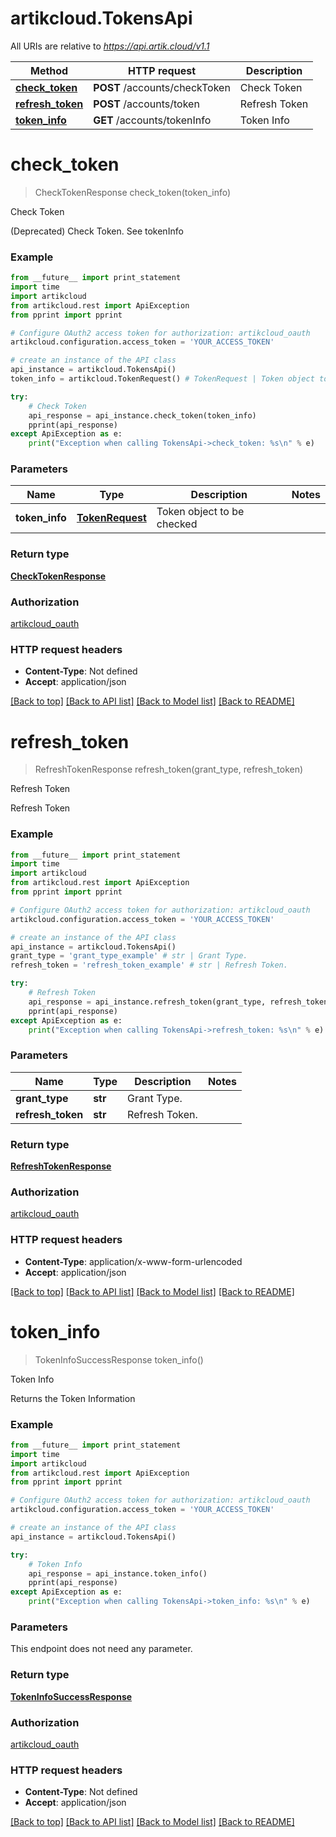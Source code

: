 # artikcloud.TokensApi

All URIs are relative to *https://api.artik.cloud/v1.1*

Method | HTTP request | Description
------------- | ------------- | -------------
[**check_token**](TokensApi.md#check_token) | **POST** /accounts/checkToken | Check Token
[**refresh_token**](TokensApi.md#refresh_token) | **POST** /accounts/token | Refresh Token
[**token_info**](TokensApi.md#token_info) | **GET** /accounts/tokenInfo | Token Info


# **check_token**
> CheckTokenResponse check_token(token_info)

Check Token

(Deprecated) Check Token. See tokenInfo

### Example 
```python
from __future__ import print_statement
import time
import artikcloud
from artikcloud.rest import ApiException
from pprint import pprint

# Configure OAuth2 access token for authorization: artikcloud_oauth
artikcloud.configuration.access_token = 'YOUR_ACCESS_TOKEN'

# create an instance of the API class
api_instance = artikcloud.TokensApi()
token_info = artikcloud.TokenRequest() # TokenRequest | Token object to be checked

try: 
    # Check Token
    api_response = api_instance.check_token(token_info)
    pprint(api_response)
except ApiException as e:
    print("Exception when calling TokensApi->check_token: %s\n" % e)
```

### Parameters

Name | Type | Description  | Notes
------------- | ------------- | ------------- | -------------
 **token_info** | [**TokenRequest**](TokenRequest.md)| Token object to be checked | 

### Return type

[**CheckTokenResponse**](CheckTokenResponse.md)

### Authorization

[artikcloud_oauth](../README.md#artikcloud_oauth)

### HTTP request headers

 - **Content-Type**: Not defined
 - **Accept**: application/json

[[Back to top]](#) [[Back to API list]](../README.md#documentation-for-api-endpoints) [[Back to Model list]](../README.md#documentation-for-models) [[Back to README]](../README.md)

# **refresh_token**
> RefreshTokenResponse refresh_token(grant_type, refresh_token)

Refresh Token

Refresh Token

### Example 
```python
from __future__ import print_statement
import time
import artikcloud
from artikcloud.rest import ApiException
from pprint import pprint

# Configure OAuth2 access token for authorization: artikcloud_oauth
artikcloud.configuration.access_token = 'YOUR_ACCESS_TOKEN'

# create an instance of the API class
api_instance = artikcloud.TokensApi()
grant_type = 'grant_type_example' # str | Grant Type.
refresh_token = 'refresh_token_example' # str | Refresh Token.

try: 
    # Refresh Token
    api_response = api_instance.refresh_token(grant_type, refresh_token)
    pprint(api_response)
except ApiException as e:
    print("Exception when calling TokensApi->refresh_token: %s\n" % e)
```

### Parameters

Name | Type | Description  | Notes
------------- | ------------- | ------------- | -------------
 **grant_type** | **str**| Grant Type. | 
 **refresh_token** | **str**| Refresh Token. | 

### Return type

[**RefreshTokenResponse**](RefreshTokenResponse.md)

### Authorization

[artikcloud_oauth](../README.md#artikcloud_oauth)

### HTTP request headers

 - **Content-Type**: application/x-www-form-urlencoded
 - **Accept**: application/json

[[Back to top]](#) [[Back to API list]](../README.md#documentation-for-api-endpoints) [[Back to Model list]](../README.md#documentation-for-models) [[Back to README]](../README.md)

# **token_info**
> TokenInfoSuccessResponse token_info()

Token Info

Returns the Token Information

### Example 
```python
from __future__ import print_statement
import time
import artikcloud
from artikcloud.rest import ApiException
from pprint import pprint

# Configure OAuth2 access token for authorization: artikcloud_oauth
artikcloud.configuration.access_token = 'YOUR_ACCESS_TOKEN'

# create an instance of the API class
api_instance = artikcloud.TokensApi()

try: 
    # Token Info
    api_response = api_instance.token_info()
    pprint(api_response)
except ApiException as e:
    print("Exception when calling TokensApi->token_info: %s\n" % e)
```

### Parameters
This endpoint does not need any parameter.

### Return type

[**TokenInfoSuccessResponse**](TokenInfoSuccessResponse.md)

### Authorization

[artikcloud_oauth](../README.md#artikcloud_oauth)

### HTTP request headers

 - **Content-Type**: Not defined
 - **Accept**: application/json

[[Back to top]](#) [[Back to API list]](../README.md#documentation-for-api-endpoints) [[Back to Model list]](../README.md#documentation-for-models) [[Back to README]](../README.md)

